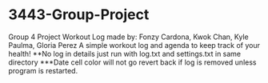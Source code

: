 # 3443-Group-Project
Group 4 Project
Workout Log made by: Fonzy Cardona, Kwok Chan, Kyle Paulma, Gloria Perez
A simple workout log and agenda to keep track of your health!
**No log in details just run with log.txt and settings.txt in same directory
***Date cell color will not go revert back if log is removed unless program is restarted.
